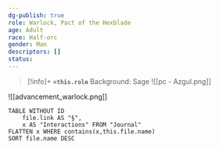 ```yaml
---
dg-publish: true
role: Warlock, Pact of the Hexblade
age: Adult
race: Half-orc
gender: Man
descriptors: []
status:
---
```


> [!info]+
> **`=this.role`**
> Background: Sage
>![[pc - Azgul.png]]

![[advancement_warlock.png]]

```dataview
TABLE WITHOUT ID
	file.link AS "§", 
	x AS "Interactions" FROM "Journal"
FLATTEN x WHERE contains(x,this.file.name) 
SORT file.name DESC
```



